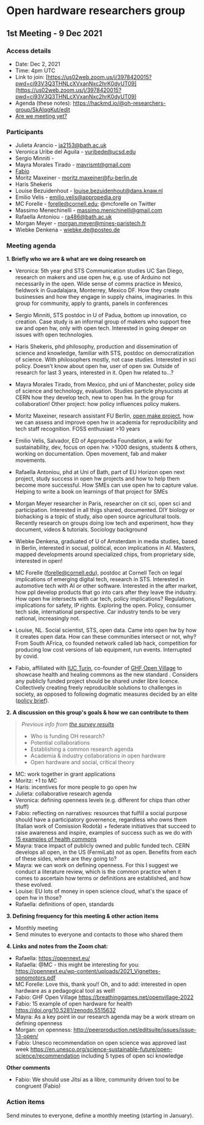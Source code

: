 # Open hardware researchers group
## 1st Meeting - 9 Dec 2021 

### Access details
- Date: Dec 2, 2021 
- Time: 4pm UTC
- Link to join: [https://us02web.zoom.us/j/3978420015?pwd=ci93V3Q3THNLcXVxanNxc2hrK0dyUT09](https://us02web.zoom.us/j/3978420015?pwd=ci93V3Q3THNLcXVxanNxc2hrK0dyUT09)
- Agenda (these notes): https://hackmd.io/@oh-researchers-group/SkAIqgKut/edit 
- [Are we meeting yet?](https://arewemeetingyet.com/UTC/2021-12-02/16:00/Open%20hardware%20researchers%20-%20First%20meeting#eyJ1cmwiOiJodHRwczovL3VzMDJ3ZWIuem9vbS51cy9qLzM5Nzg0MjAwMTU/cHdkPWNpOTNWM1EzVEhOTGNYVnhhbk54YzJockswZHlVVDA5In0=)

### Participants
 - Julieta Arancio - ja2153@bath.ac.uk
 - Veronica Uribe del Aguila - vuribede@ucsd.edu
 - Sergio Minniti - 
 - Mayra Morales Tirado - mayrismt@gmail.com
 - [Fabio](https://www.fabioballi.net)
 - Moritz Maxeiner - moritz.maxeiner@fu-berlin.de
 - Haris Shekeris
 - Louise Bezuidenhout - louise.bezuidenhout@dans.knaw.nl
 - Emilio Velis - emilio.velis@appropedia.org
 - MC Forelle - forelle@cornell.edu; @mcforelle on Twitter
 - Massimo Menechinelli - massimo.menichinelli@gmail.com
 - Rafaella Antoniou - ra486@bath.ac.uk
 - Morgan Meyer - morgan.meyer@mines-paristech.fr
 - Wiebke Denkena - wiebke.de@posteo.de
 
### Meeting agenda

**1. Briefly who we are & what are we doing research on**
- Veronica: 5th year phd STS Communication studies UC San Diego, research on makers and use open hw, e.g. use of Arduino not necessarily in the open. Wide sense of comms practice in Mexico, fieldwork in Guadalajara, Monterrey, Mexico DF. How they create businesses and how they engage in supply chains, imaginaries. In this group for community, apply to grants, panels in conferences

- Sergio Minniti, STS postdoc in U of Padua, bottom up innovation, co creation. Case study is an informal group of makers who support free sw and open hw, only with open tech. Interested in going deeper on issues with open technologies.

- Haris Shekeris, phd philosophy, production and dissemination of science and knowledge, familiar with STS, postdoc on democratization of science. With philosophers mostly, not case studies. Interested in sci policy. Doesn't know about open hw, user of open sw. Outside of research for last 3 years, interested in it. Open hw related to...?

- Mayra Morales Tirado, from Mexico, phd uni of Manchester, policy side of science and technology, evaluation. Studies particle physucists at CERN how they develop tech, new to open hw. In the group for collaboration! Other project: how policy influences policy makers.

- Moritz Maxeiner, research assistant FU Berlin, [open make project](https://www.openmake.de/), how we can assess and improve open hw in academia for reproducibility and tech staff recognition. FOSS enthusiast >10 years

- Emilio Velis, Salvador, ED of Appropedia Foundation, a wiki for sustainability, dev, focus on open hw. >1000 designs, students & others, working on documentation. Open movement, fab and maker movements. 

- Rafaella Antoniou, phd at Uni of Bath, part of EU Horizon open next project, study success in open hw projects and how to help them become more successful. How SMEs can use open hw to capture value. Helping to write a book on learnings of that project for SMEs

- Morgan Meyer researcher in Paris, researcher on cit sci, open sci and participation. Interested in all thigs shared, documented. DIY biology or biohacking is a topic of study, also open source agricultural tools. Recently research on groups doing low tech and experiment, how they document, videos & tutorials. Sociology background

- Wiebke Denkena, graduated of U of Amsterdam in media studies, based in Berlin, interested in socual, political, econ implications in AI. Masters, mapped developments around specialized chips, from proprietary side, interested in open!

- MC Forelle (forelle@cornell.edu), postdoc at Cornell Tech on legal implications of emerging digital tech, research in STS. Interested in automotive tech with AI or other software. Interested in the after market, how ppl develop products that go into cars after they leave the industry. How open hw intersects with car tech, policy implications? Regulations, implications for safety, IP rights. Exploring the open. Policy, consumer tech side, international perspective. Car industry tends to be very national, increasingly not.

- Louise, NL. Social scientist, STS, open data. Came into open hw by how it creates open data. How can these communities intersect or not, why? From South AFrica, co founded network called lab hack, competition for producing low cost versions of lab equipment, run events. Interrupted by covid. 

- Fabio, affiliated with [IUC Turin](http://www.iuctorino.it), co-founder of [GHF Open Village](https://breathinggames.net/openvillage-2022) to showcase health and healing commons as the new standard . Considers any publicly funded project should be shared under libre licence. Collectively creating freely reproducible solutions to challenges in society, as opposed to following dogmatic measures decided by an elite ([policy brief](https://doi.org/10.5281/zenodo.5497574)).

**2. A discussion on this group's goals & how we can contribute to them**

> *Previous info from [the survey results](https://oh-research-group.github.io/first-survey/)*
>- Who is funding OH research?
>- Potential collaborations 
>- Establishing a common research agenda
>- Academia & industry collaborations in open hardware
>- Open hardware and social, critical theory

- MC: work together in grant applications
- Moritz: +1 to MC
- Haris: incentives for more people to go open hw
- Julieta: collaborative research agenda
- Veronica: defining openness levels (e.g. different for chips than other stuff)
- Fabio: reflecting on narratives: resources that fulfill a social purpose should have a participatory governence, regardless who owns them (Italian work of Comission Rodotà) + federate initiatives that succeed to raise awareness and inspire, examples of success such as we do with [15 examples of health commons](https://doi.org/10.5281/zenodo.5515632) 
- Mayra: trace impact of publicly owned and public funded tech. CERN develops all open, in the US (FermiLab) not as open. Benefits from each of these sides, where are they going to? 
- Mayra: we can work on defining openness. For this I suggest we conduct a literature review, which is the common practice when it comes to ascertain how terms or definitions are established, and how these evolved. 
- Louise: EU lots of money in open science cloud, what's the space of open hw in those? 
- Rafaella: definitions of open, standards


**3. Defining frequency for this meeting & other action items**

- Monthly meeting
- Send minutes to everyone and contacts to those who shared them

**4. Links and notes from the Zoom chat:**
- Rafaella: https://opennext.eu/
- Rafaella: @MC - this might be interesting for you: https://opennext.eu/wp-content/uploads/2021_Vignettes-sonomotors.pdf
- MC Forelle: Love this, thank you!! Oh, and to add: interested in open hardware as a pedagogical tool as well!
- Fabio: GHF Open Village https://breathinggames.net/openvillage-2022
- Fabio: 15 example of open hardware for health https://doi.org/10.5281/zenodo.5515632
- Mayra: As a key point in our research agenda may be a work stream on defining openness
- Morgan: on openness: http://peerproduction.net/editsuite/issues/issue-13-open/
- Fabio: Unesco recommendation on open science was approved last week https://en.unesco.org/science-sustainable-future/open-science/recommendation including 5 types of open sci knowledge

**Other comments** 
- Fabio: We should use Jitsi as a libre, community driven tool to be congruent (Fabio)

### Action items

Send minutes to everyone, define a monthly meeting (starting in January).
